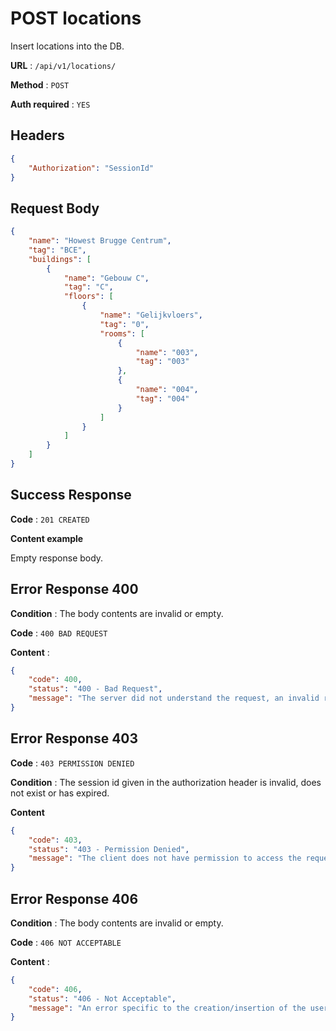 # POST locations

Insert locations into the DB.

**URL** : `/api/v1/locations/`

**Method** : `POST`

**Auth required** : `YES`

## Headers

```json
{
    "Authorization": "SessionId"
}
```

## Request Body

```json
{
    "name": "Howest Brugge Centrum",
    "tag": "BCE",
    "buildings": [
        {
            "name": "Gebouw C",
            "tag": "C",
            "floors": [
                {
                    "name": "Gelijkvloers",
                    "tag": "0",
                    "rooms": [
                        {
                            "name": "003",
                            "tag": "003"
                        },
                        {
                            "name": "004",
                            "tag": "004"
                        }
                    ]
                }
            ]
        }
    ]
}
```

## Success Response

**Code** : `201 CREATED`

**Content example**

Empty response body.

## Error Response 400

**Condition** : The body contents are invalid or empty.

**Code** : `400 BAD REQUEST`

**Content** :

```json
{
    "code": 400,
    "status": "400 - Bad Request",
    "message": "The server did not understand the request, an invalid request body or headers may have been given."
}
```

## Error Response 403

**Code** : `403 PERMISSION DENIED`

**Condition** : The session id given in the authorization header is invalid, does not exist or has expired.

**Content**

```json
{
    "code": 403,
    "status": "403 - Permission Denied",
    "message": "The client does not have permission to access the requested resource."
}
```

## Error Response 406

**Condition** : The body contents are invalid or empty.

**Code** : `406 NOT ACCEPTABLE`

**Content** :

```json
{
    "code": 406,
    "status": "406 - Not Acceptable",
    "message": "An error specific to the creation/insertion of the user in the DB."
}
```